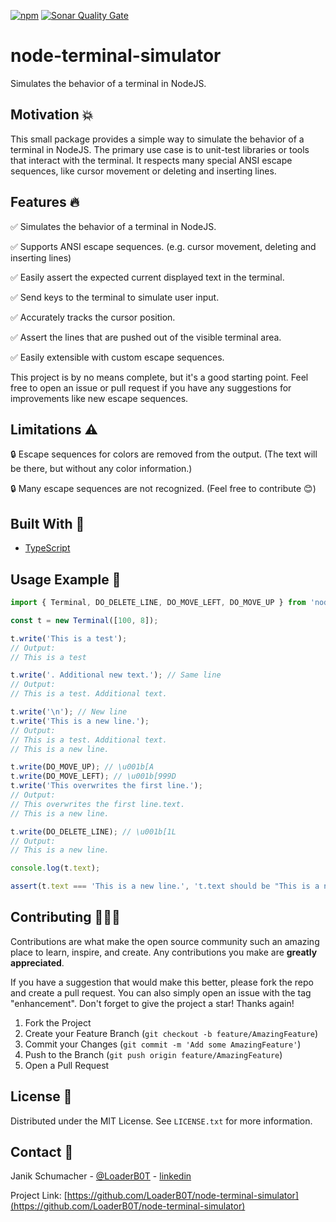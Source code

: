 [![npm](https://img.shields.io/npm/v/node-terminal-simulator?color=%2300d26a&style=for-the-badge)](https://www.npmjs.com/package/node-terminal-simulator)
[![Sonar Quality Gate](https://img.shields.io/sonar/quality_gate/LoaderB0T_node-terminal-simulator?server=https%3A%2F%2Fsonarcloud.io&style=for-the-badge)](https://sonarcloud.io/summary/new_code?id=LoaderB0T_node-terminal-simulator)

# node-terminal-simulator

Simulates the behavior of a terminal in NodeJS.

## Motivation 💥

This small package provides a simple way to simulate the behavior of a terminal in NodeJS. The primary use case is to unit-test libraries or tools that interact with the terminal. It respects many special ANSI escape sequences, like cursor movement or deleting and inserting lines.

## Features 🔥

✅ Simulates the behavior of a terminal in NodeJS.

✅ Supports ANSI escape sequences. (e.g. cursor movement, deleting and inserting lines)

✅ Easily assert the expected current displayed text in the terminal.

✅ Send keys to the terminal to simulate user input.

✅ Accurately tracks the cursor position.

✅ Assert the lines that are pushed out of the visible terminal area.

✅ Easily extensible with custom escape sequences.

This project is by no means complete, but it's a good starting point. Feel free to open an issue or pull request if you have any suggestions for improvements like new escape sequences.

## Limitations ⚠️

🔒 Escape sequences for colors are removed from the output. (The text will be there, but without any color information.)

🔒 Many escape sequences are not recognized. (Feel free to contribute 😊)

## Built With 🔧

- [TypeScript](https://www.typescriptlang.org/)

## Usage Example 🚀

```typescript
import { Terminal, DO_DELETE_LINE, DO_MOVE_LEFT, DO_MOVE_UP } from 'node-terminal-simulator';

const t = new Terminal([100, 8]);

t.write('This is a test');
// Output:
// This is a test

t.write('. Additional new text.'); // Same line
// Output:
// This is a test. Additional text.

t.write('\n'); // New line
t.write('This is a new line.');
// Output:
// This is a test. Additional text.
// This is a new line.

t.write(DO_MOVE_UP); // \u001b[A
t.write(DO_MOVE_LEFT); // \u001b[999D
t.write('This overwrites the first line.');
// Output:
// This overwrites the first line.text.
// This is a new line.

t.write(DO_DELETE_LINE); // \u001b[1L
// Output:
// This is a new line.

console.log(t.text);

assert(t.text === 'This is a new line.', 't.text should be "This is a new line."');
```

## Contributing 🧑🏻‍💻

Contributions are what make the open source community such an amazing place to learn, inspire, and create. Any contributions you make are **greatly appreciated**.

If you have a suggestion that would make this better, please fork the repo and create a pull request. You can also simply open an issue with the tag "enhancement".
Don't forget to give the project a star! Thanks again!

1. Fork the Project
2. Create your Feature Branch (`git checkout -b feature/AmazingFeature`)
3. Commit your Changes (`git commit -m 'Add some AmazingFeature'`)
4. Push to the Branch (`git push origin feature/AmazingFeature`)
5. Open a Pull Request

## License 🔑

Distributed under the MIT License. See `LICENSE.txt` for more information.

## Contact 📧

Janik Schumacher - [@LoaderB0T](https://twitter.com/LoaderB0T) - [linkedin](https://www.linkedin.com/in/janikschumacher/)

Project Link: [https://github.com/LoaderB0T/node-terminal-simulator](https://github.com/LoaderB0T/node-terminal-simulator)


